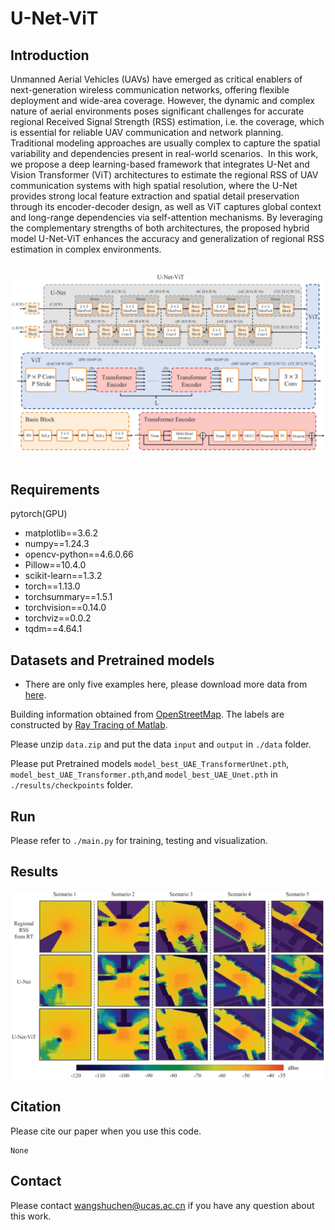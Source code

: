 # U-Net-ViT

## Introduction

Unmanned Aerial Vehicles (UAVs) have emerged as critical enablers of next-generation wireless communication networks, offering flexible deployment and wide-area coverage. However, the dynamic and complex nature of aerial environments poses significant challenges for accurate regional Received Signal Strength (RSS) estimation, i.e. the coverage, which is essential for reliable UAV communication and network planning. Traditional modeling approaches are usually complex to capture the spatial variability and dependencies present in real-world scenarios. 
﻿
In this work, we propose a deep learning-based framework that integrates U-Net and Vision Transformer (ViT) architectures to estimate the regional RSS of UAV communication systems with high spatial resolution, where the U-Net provides strong local feature extraction and spatial detail preservation through its encoder-decoder design, as well as ViT captures global context and long-range dependencies via self-attention mechanisms. By leveraging the complementary strengths of both architectures, the proposed hybrid model U-Net-ViT enhances the accuracy and generalization of regional RSS estimation in complex environments.

<br>
<div>
<img src="Figs/Architecture.jpg" width="750px">
</div>
<br>

## Requirements

pytorch(GPU)

- matplotlib==3.6.2
- numpy==1.24.3
- opencv-python==4.6.0.66
- Pillow==10.4.0
- scikit-learn==1.3.2
- torch==1.13.0
- torchsummary==1.5.1
- torchvision==0.14.0
- torchviz==0.0.2
- tqdm==4.64.1

## Datasets and Pretrained models
- There are only five examples here, please download more data from [here](https://drive.google.com/drive/folders/1fUJfDaT9AhGjterCJdWvqeex8Ypo58gt?usp=sharing).

Building information obtained from [OpenStreetMap](https://www.openstreetmap.org/). The labels are constructed by [Ray Tracing of Matlab](https://www.mathworks.com/help/comm/ref/rfprop.raytracing.html). 

Please unzip `data.zip` and put the data `input` and `output` in `./data` folder.

Please put Pretrained models `model_best_UAE_TransformerUnet.pth`, `model_best_UAE_Transformer.pth`,and `model_best_UAE_Unet.pth` in `./results/checkpoints` folder.

## Run

Please refer to  `./main.py` for training, testing and visualization.

## Results

<div>
<img src="Figs/results.jpg" width="700px">
</div>

## Citation
Please cite our paper when you use this code.
```
None
```

## Contact
Please contact wangshuchen@ucas.ac.cn if you have any question about this work.
